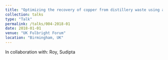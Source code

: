 ```yaml
---
title: "Optimizing the recovery of copper from distillery waste using a flow-through 3D electrode"
collection: talks
type: "Talk"
permalink: /talks/004-2018-01
date: 2018-01-01
venue: "UK Fulbright Forum"
location: "Birmingham, UK"
---
```


In collaboration with: Roy, Sudipta
